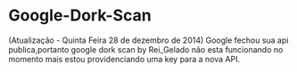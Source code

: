 Google-Dork-Scan
================
(Atualização - Quinta Feira 28 de dezembro de 2014)
Google fechou sua api publica,portanto google dork scan by Rei_Gelado não esta funcionando no momento mais estou providenciando uma key para a nova API.
